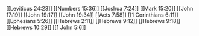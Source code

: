 [[Leviticus 24:23]]
[[Numbers 15:36]]
[[Joshua 7:24]]
[[Mark 15:20]]
[[John 17:19]]
[[John 19:17]]
[[John 19:34]]
[[Acts 7:58]]
[[1 Corinthians 6:11]]
[[Ephesians 5:26]]
[[Hebrews 2:11]]
[[Hebrews 9:12]]
[[Hebrews 9:18]]
[[Hebrews 10:29]]
[[1 John 5:6]]
